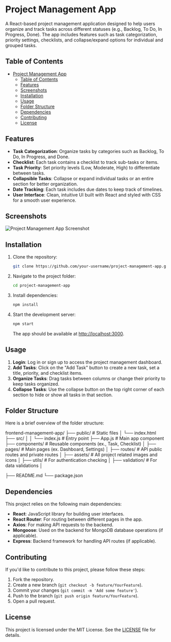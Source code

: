 # Project Management App

A React-based project management application designed to help users organize and track tasks across different statuses (e.g., Backlog, To Do, In Progress, Done). The app includes features such as task categorization, priority settings, checklists, and collapse/expand options for individual and grouped tasks.

## Table of Contents
- [Project Management App](#project-management-app)
  - [Table of Contents](#table-of-contents)
  - [Features](#features)
  - [Screenshots](#screenshots)
  - [Installation](#installation)
  - [Usage](#usage)
  - [Folder Structure](#folder-structure)
  - [Dependencies](#dependencies)
  - [Contributing](#contributing)
  - [License](#license)

## Features
- **Task Categorization**: Organize tasks by categories such as Backlog, To Do, In Progress, and Done.
- **Checklist**: Each task contains a checklist to track sub-tasks or items.
- **Task Priority**: Set priority levels (Low, Moderate, High) to differentiate between tasks.
- **Collapsible Tasks**: Collapse or expand individual tasks or an entire section for better organization.
- **Date Tracking**: Each task includes due dates to keep track of timelines.
- **User Interface**: Clean, intuitive UI built with React and styled with CSS for a smooth user experience.

## Screenshots
![Project Management App Screenshot](./path/to/your/screenshot.png)

## Installation

1. Clone the repository:
    ```bash
    git clone https://github.com/your-username/project-management-app.git
    ```
2. Navigate to the project folder:
    ```bash
    cd project-management-app
    ```
3. Install dependencies:
    ```bash
    npm install
    ```
4. Start the development server:
    ```bash
    npm start
    ```
    The app should be available at [http://localhost:3000](http://localhost:3000).

## Usage

1. **Login**: Log in or sign up to access the project management dashboard.
2. **Add Tasks**: Click on the "Add Task" button to create a new task, set a title, priority, and checklist items.
3. **Organize Tasks**: Drag tasks between columns or change their priority to keep tasks organized.
4. **Collapse Tasks**: Use the collapse button on the top right corner of each section to hide or show all tasks in that section.

## Folder Structure
Here is a brief overview of the folder structure:



frontend-management-app/ 
├── public/ # Static files │ └── index.html 
├── src/ │ 
    │ └── index.js # Entry point 
    ├── App.js # Main app component 
    ├── components/ # Reusable components (ex., Task, Checklist) │ 
    ├── pages/  # Main pages (ex. Dashboard, Settings) │ 
    ├── routes/ # API public routes and private routes │
    ├── assets/ # All project related images and icons │ 
    ├── utils/ # For authentication checking │ 
    ├── validation/ # For data validations │ 

├── README.md └── package.json





## Dependencies
This project relies on the following main dependencies:

- **React**: JavaScript library for building user interfaces.
- **React Router**: For routing between different pages in the app.
- **Axios**: For making API requests to the backend.
- **Mongoose**: Used on the backend for MongoDB database operations (if applicable).
- **Express**: Backend framework for handling API routes (if applicable).

## Contributing
If you'd like to contribute to this project, please follow these steps:

1. Fork the repository.
2. Create a new branch (`git checkout -b feature/YourFeature`).
3. Commit your changes (`git commit -m 'Add some feature'`).
4. Push to the branch (`git push origin feature/YourFeature`).
5. Open a pull request.

## License
This project is licensed under the MIT License. See the [LICENSE](./LICENSE) file for details.

